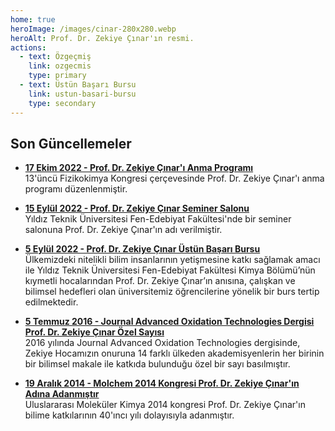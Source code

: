 ```yaml
---
home: true
heroImage: /images/cinar-280x280.webp
heroAlt: Prof. Dr. Zekiye Çınar'ın resmi.
actions:
  - text: Özgeçmiş
    link: ozgecmis
    type: primary
  - text: Üstün Başarı Bursu
    link: ustun-basari-bursu
    type: secondary
---
```


## Son Güncellemeler

- [**17 Ekim 2022 - Prof. Dr. Zekiye Çınar'ı Anma Programı**](http://cpc13.chemicalphysics.org.tr/program.html)\
  13'üncü Fizikokimya Kongresi çerçevesinde Prof. Dr. Zekiye Çınar'ı anma programı düzenlenmiştir.

- [**15 Eylül 2022 - Prof. Dr. Zekiye Çınar Seminer Salonu**](guncellemeler/2022-09-15-prof-dr-zekiye-cinar-seminer-salonu)\
  Yıldız Teknik Üniversitesi Fen-Edebiyat Fakültesi'nde bir seminer salonuna Prof. Dr. Zekiye Çınar'ın adı verilmiştir.

- [**5 Eylül 2022 - Prof. Dr. Zekiye Çınar Üstün Başarı Bursu**](ustun-basari-bursu)\
  Ülkemizdeki nitelikli bilim insanlarının yetişmesine katkı sağlamak amacı ile Yıldız Teknik Üniversitesi Fen-Edebiyat Fakültesi Kimya Bölümü’nün kıymetli hocalarından Prof. Dr. Zekiye Çınar’ın anısına, çalışkan ve bilimsel hedefleri olan üniversitemiz öğrencilerine yönelik bir burs tertip edilmektedir.

- [**5 Temmuz 2016 - Journal Advanced Oxidation Technologies Dergisi Prof. Dr. Zekiye Çınar Özel Sayısı**](http://www.jaots.chemicalphysics.org.tr/)\
  2016 yılında Journal Advanced Oxidation Technologies dergisinde, Zekiye Hocamızın onuruna 14 farklı ülkeden akademisyenlerin her birinin bir bilimsel makale ile katkıda bulunduğu özel bir sayı basılmıştır.

- [**19 Aralık 2014 - Molchem 2014 Kongresi Prof. Dr. Zekiye Çınar'ın Adına Adanmıştır**](http://www.molchem2014.chemicalphysics.org.tr/)\
  Uluslararası Moleküler Kimya 2014 kongresi Prof. Dr. Zekiye Çınar'ın bilime katkılarının 40'ıncı yılı dolayısıyla adanmıştır.

